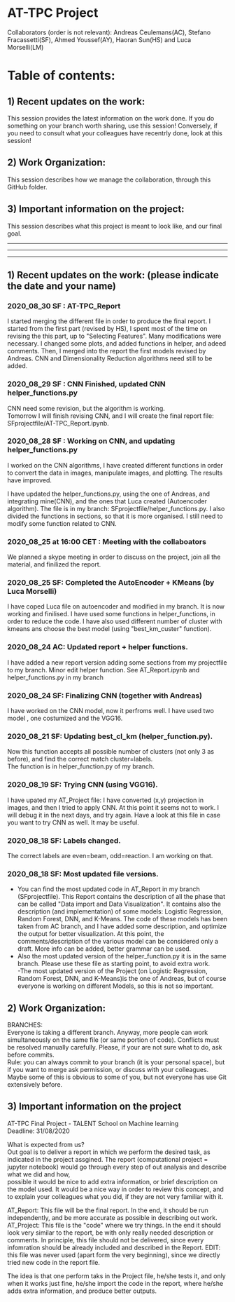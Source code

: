 # AT-TPC Project  
Collaborators (order is not relevant): 
Andreas Ceulemans(AC), Stefano Fracassetti(SF), Ahmed Youssef(AY), Haoran Sun(HS) and Luca Morselli(LM)

# Table of contents:
## 1) Recent updates on the work: 
This session provides the latest information on the work done. If you do something on your branch worth sharing, use this session! Conversely, if you need to consult what your colleagues have recentrly done, look at this session!  

## 2) Work Organization:  
This session describes how we manage the collaboration, through this GitHub folder.  

## 3) Important information on the project:  
This session describes what this project is meant to look like, and our final goal. 

---------------------------------------------------------------------------------
---------------------------------------------------------------------------------
---------------------------------------------------------------------------------

## 1) Recent updates on the work: (please indicate the date and your name) 

### 2020_08_30 SF : AT-TPC_Report
I started merging the different file in order to produce the final report. I started from the first part (revised by HS), I spent most of the time on revising the this part, up to "Selecting Features". Many modifications were necessary. I changed some plots, and added functions in helper, and adeed comments. Then, I merged into the report the first models revised by Andreas. CNN and Dimensionality Reduction algorithms need still to be added.

### 2020_08_29 SF : CNN Finished, updated CNN helper_functions.py  
CNN need some revision, but the algorithm is working.  
Tomorrow I will finish revising CNN, and I will create the final report file: SFprojectfile/AT-TPC_Report.ipynb.  

### 2020_08_28 SF : Working on CNN, and updating helper_functions.py
I worked on the CNN algorithms, I have created different functions in order to convert the data in images, manipulate images, and plotting. The results have improved.  

I have updated the helper_functions.py, using the one of Andreas, and integrating mine(CNN), and the ones that Luca created (Autoencoder algorithm). The file is in my branch: SFprojectfile/helper_functions.py. I also divided the functions in sections, so that it is more organised. I still need to modify some function related to CNN.  

### 2020_08_25 at 16:00 CET : Meeting with the collaboators  
We planned a skype meeting in order to discuss on the project, join all the material, and finilized the report.  

### 2020_08_25 SF: Completed the AutoEncoder + KMeans (by Luca Morselli)  
I have coped Luca file on autoencoder and modified in my branch. It is now working and finilised. I have used some functions in helper_functions, in order to reduce the code. I have also used different number of cluster with kmeans ans choose the best model (using "best_km_custer" function).  

### 2020_08_24 AC: Updated report + helper functions.
I have added a new report version adding some sections from my projectfile to my branch. Minor edit helper function.
See AT_Report.ipynb and helper_functions.py in my branch


### 2020_08_24 SF: Finalizing CNN (together with Andreas)   
I have worked on the CNN model, now it perfroms well. I have used two model , one costumized and the VGG16.   


### 2020_08_21 SF: Updating best_cl_km (helper_function.py).  
Now this function accepts all possible number of clusters (not only 3 as before), and find the correct match cluster=labels.  
The function is in helper_function.py of my branch.   


### 2020_08_19 SF: Trying CNN (using VGG16).  
I have upated my AT_Project file: I have converted (x,y) projection in images, and then I tried to apply CNN. At this point it seems not to work. I will debug it in the next days, and try again. Have a look at this file in case you want to try CNN as well. It may be useful. 


### 2020_08_18 SF: Labels changed. 
The correct labels are even=beam, odd=reaction. I am working on that.  


### 2020_08_18 SF: Most updated file versions.  
- You can find the most updated code in AT_Report in my branch (SFprojectfile). This Report contains the description of all the phase that can be called "Data import and Data Visualization".  It contains also the description (and implementation) of some models: Logistic Regression, Random Forest, DNN, and K-Means. The code of these models has been taken from AC branch, and I have added some description, and optimize the output for better visualization. At this point, the comments/description of the various model can be considered only a draft. More info can be added, better grammar can be used.  
- Also the most updated version of the helper_function.py it is in the same branch. Please use these file as starting point, to avoid extra work.  
-The most updated version of the Project (on Logistic Regression, Random Forest, DNN, and K-Means)is the one of Andreas, but of course everyone is working on different Models, so this is not so important.

## 2) Work Organization: 
BRANCHES:  
Everyone is taking a different branch. Anyway, more people can work simultaneously on the same file (or same portion of code). Conflicts must be resolved manually carefully. Please, if your are not sure what to do, ask before commits.  
Rule: you can always commit to your branch (it is your personal space), but if you want to merge ask permission, or discuss with your colleagues.  
Maybe some of this is obvious to some of you, but not everyone has use Git extensively before.



## 3) Important information on the project  
AT-TPC Final Project - TALENT School on Machine learning  
Deadline: 31/08/2020  

What is expected from us?  
Out goal is to deliver a report in which we perform the desired task, as indicated in the project assgined.
The report (computational project = jupyter notebook) would go through every step of out analysis and describe what we did and how,  
possible it would be nice to add extra information, or brief description on the model used. It would be a nice way in order to review this concept, and to explain your colleagues what you did, if they are not very familiar with it.  

AT_Report: This file will be the final report. In the end, it should be run independently, and be more accurate as possible in describing out work.
AT_Project: This file is the "code" where we try things. In the end it should look very similar to the report, be with only really needed description or comments. In principle, this file should not be delivered, since every infomration should be already included and described in the Report.  EDIT: this file was never used (apart form the very beginning), since we directly tried new code in the report file. 

The idea is that one perform taks in the Project file, he/she tests it, and only when it works just fine, he/she import the code in the report, where he/she adds extra information, and produce better outputs. 
